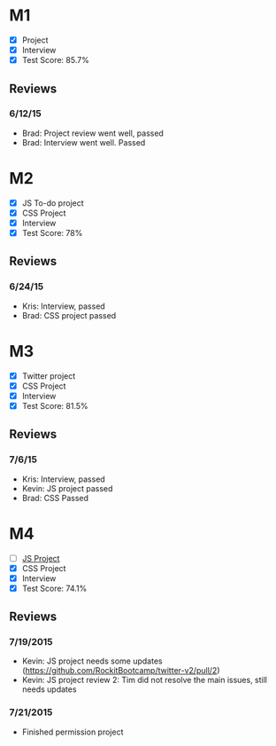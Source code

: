 # M1

- [x] Project 
- [x] Interview
- [x] Test Score: 85.7%

## Reviews

### 6/12/15

- Brad: Project review went well, passed
- Brad: Interview went well. Passed

# M2

- [x] JS To-do project
- [x] CSS Project 
- [x] Interview
- [x] Test Score: 78%

## Reviews

### 6/24/15
- Kris: Interview, passed
- Brad: CSS project passed

# M3

- [x] Twitter project
- [x] CSS Project 
- [x] Interview
- [x] Test Score: 81.5%

## Reviews

### 7/6/15

- Kris: Interview, passed
- Kevin: JS project passed
- Brad: CSS Passed

# M4

- [ ] [JS Project](https://github.com/TJBANEY/twitter2project)
- [x] CSS Project
- [x] Interview
- [x] Test Score: 74.1%

## Reviews

### 7/19/2015

- Kevin: JS project needs some updates (https://github.com/RockitBootcamp/twitter-v2/pull/2)
- Kevin: JS project review 2: Tim did not resolve the main issues, still needs updates

### 7/21/2015

- Finished permission project
